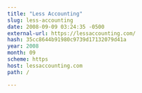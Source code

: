 ```yaml
---
title: "Less Accounting"
slug: less-accounting
date: 2008-09-09 03:24:35 -0500
external-url: https://lessaccounting.com/
hash: 35cc8644b91980c9739d17132079d41a
year: 2008
month: 09
scheme: https
host: lessaccounting.com
path: /

---
```



